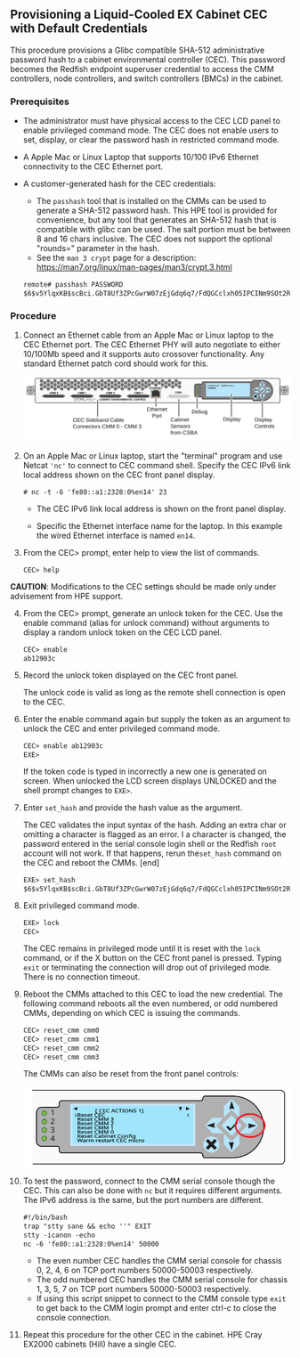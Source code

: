 

## Provisioning a Liquid-Cooled EX Cabinet CEC with Default Credentials

This procedure provisions a Glibc compatible SHA-512 administrative password hash to a cabinet environmental controller (CEC). This password becomes the Redfish endpoint superuser credential to access the CMM controllers, node controllers, and switch controllers (BMCs) in the cabinet. 

### Prerequisites

- The administrator must have physical access to the CEC LCD panel to enable privileged command mode. The CEC does not enable users to set, display, or clear the password hash in restricted command mode. 

- A Apple Mac or Linux Laptop that supports 10/100 IPv6 Ethernet connectivity to the CEC Ethernet port.

- A customer-generated hash for the CEC credentials:

   - The `passhash` tool that is installed on the CMMs can be used to generate a SHA-512 password hash. This HPE tool is provided for convenience, but any tool that generates an SHA-512 hash that is compatible with glibc can be used. The salt portion must be between 8 and 16 chars inclusive. The CEC does not support the optional "rounds=" parameter in the hash.
   - See the `man 3 crypt` page for a description: https://man7.org/linux/man-pages/man3/crypt.3.html

  ```screen
  remote# passhash PASSWORD $6$v5YlqxKB$scBci.GbT8Uf3ZPcGwrW07zEjGdq6q7/FdQGCclxh05IPCINm9SOt2RLHfdPE9UE/Ng5dtc5qCBCoSLHSW84L1
  ```

### Procedure

1. Connect an Ethernet cable from an Apple Mac or Linux laptop to the CEC Ethernet port.
   The CEC Ethernet PHY will auto negotiate to either 10/100Mb speed and it supports auto crossover functionality. Any standard Ethernet patch cord should work for this.
   
   
   
   ![](../../img/CEC_Front_Panel.svg)
   
2. On an Apple Mac or Linux laptop, start the "terminal" program and use Netcat `'nc'` to connect to CEC command shell. Specify the CEC IPv6 link local address shown on the CEC front panel display.

   ```screen
   # nc -t -6 'fe80::a1:2328:0%en14' 23
   ```

   - The CEC IPv6 link local address is shown on the front panel display. 

   - Specific the Ethernet interface name for the laptop. In this example the wired Ethernet interface is named `en14`. 

3.  From the CEC> prompt, enter help to view the list of commands.

      ```screen
      CEC> help
      ```

   **CAUTION**: Modifications to the CEC settings should be made only under advisement from HPE support.

4. From the CEC> prompt, generate an unlock token for the CEC. Use the enable command (alias for unlock command) without arguments to display a random unlock token on the CEC LCD panel.

   ```screen
   CEC> enable
   ab12903c
   ```

5. Record the unlock token displayed on the CEC front panel.

   The unlock code is valid as long as the remote shell connection is open to the CEC.

6. Enter the enable command again but supply the token as an argument to unlock the CEC and enter privileged command mode.

   ```screen
   CEC> enable ab12903c
   EXE>
   ```

   If the token code is typed in incorrectly a new one is generated on screen. When unlocked the LCD screen displays UNLOCKED and the shell prompt changes to `EXE>`.

7. Enter `set_hash` and provide the hash value as the argument.

   The CEC validates the input syntax of the hash. Adding an extra char or omitting a character is flagged as an error. I a character is changed, the password entered in the serial console login shell or the Redfish `root` account will not work. If that happens, rerun the`set_hash` command on the CEC and reboot the CMMs.
   [end]

      ```screen
      EXE> set_hash $6$v5YlqxKB$scBci.GbT8Uf3ZPcGwrW07zEjGdq6q7/FdQGCclxh05IPCINm9SOt2RLHfdPE9UE/Ng5dtc5qCBCoSLHSW84L1
      ```

8. Exit privileged command mode.

   ```screen
   EXE> lock
   CEC>
   ```

   The CEC remains in privileged mode until it is reset with the `lock` command, or if the X button on the CEC front panel is pressed. Typing `exit` or terminating the connection will drop out of privileged mode. There is no connection timeout.

9. Reboot the CMMs attached to this CEC to load the new credential. The following command reboots all the even numbered, or odd numbered CMMs, depending on which CEC is issuing the commands.

   ```screen
   CEC> reset_cmm cmm0
   CEC> reset_cmm cmm1
   CEC> reset_cmm cmm2
   CEC> reset_cmm cmm3
   ```

   The CMMs can also be reset from the front panel controls:


   ![Front Panel Controls](../../img//CEC_Display_Controls_CEC_Actions.svg)



10. To test the password, connect to the CMM serial console though the CEC. This can also be done with `nc` but it requires different arguments. The IPv6 address is the same, but the port numbers are different. 

    ```screen
    #!/bin/bash
    trap "stty sane && echo ''" EXIT
    stty -icanon -echo
    nc -6 'fe80::a1:2328:0%en14' 50000
    ```

    - The even number CEC handles the CMM serial console for chassis 0, 2, 4, 6 on TCP port numbers 50000-50003 respectively. 
    - The odd numbered CEC handles the CMM serial console for chassis 1, 3, 5, 7 on TCP port numbers 50000-50003 respectively. 
    - If using this script snippet to connect to the CMM console type `exit` to get back to the CMM login prompt and enter ctrl-c to close the console connection.

11. Repeat this procedure for the other CEC in the cabinet. HPE Cray EX2000 cabinets (Hill) have a single CEC.
